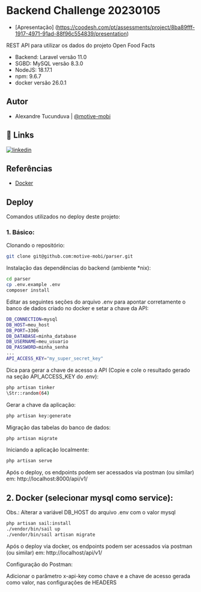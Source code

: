 
# Backend Challenge 20230105

- [Apresentação] (https://coodesh.com/pt/assessments/project/8ba89fff-1917-4971-91ad-88f96c554839/presentation)

REST API para utilizar os dados do projeto Open Food Facts
 - Backend: Laravel versão 11.0
 - SGBD: MySQL versão 8.3.0
 - NodeJS: 18.17.1
 - npm: 9.6.7
 - docker versão 26.0.1

## Autor

- Alexandre Tucunduva | [@motive-mobi](https://www.github.com/motive-mobi)


## 🔗 Links
[![linkedin](https://img.shields.io/badge/linkedin-0A66C2?style=for-the-badge&logo=linkedin&logoColor=white)](https://www.linkedin.com/in/alexandre-tucunduva)


## Referências

- [Docker](https://www.docker.com/get-started/)


## Deploy

Comandos utilizados no deploy deste projeto:

### 1. Básico:

Clonando o repositório:
```bash
git clone git@github.com:motive-mobi/parser.git
```

Instalação das dependências do backend (ambiente *nix):
```bash
cd parser
cp .env.example .env
composer install
```
Editar as seguintes seções do arquivo .env para apontar corretamente o banco de dados criado no docker e setar a chave da API:
```bash
DB_CONNECTION=mysql
DB_HOST=meu_host
DB_PORT=3306
DB_DATABASE=minha_database
DB_USERNAME=meu_usuario
DB_PASSWORD=minha_senha
...
API_ACCESS_KEY="my_super_secret_key"
```
Dica para gerar a chave de acesso  a API (Copie e cole o resultado gerado na seção API_ACCESS_KEY do .env):
```bash
php artisan tinker
\Str::random(64)
```

Gerar a chave da aplicação:
```bash
php artisan key:generate
```

Migração das tabelas do banco de dados:
```bash
php artisan migrate
```

Iniciando a aplicação localmente:
```bash
php artisan serve
```

Após o deploy, os endpoints podem ser acessados via postman (ou similar) em:
http://localhost:8000/api/v1/

## 2. Docker (selecionar mysql como service):

Obs.: Alterar a variável DB_HOST do arquivo .env com o valor mysql
```bash
php artisan sail:install
./vendor/bin/sail up
./vendor/bin/sail artisan migrate
```
Após o deploy via docker, os endpoints podem ser acessados via postman (ou similar) em:
http://localhost/api/v1/

Configuração do Postman:

Adicionar o parâmetro x-api-key como chave e a chave de acesso gerada como valor, nas configurações de HEADERS
